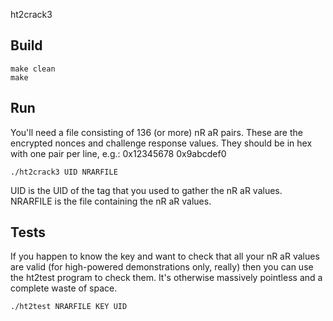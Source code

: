 ht2crack3



Build
-----

```
make clean
make
```

Run
---

You'll need a file consisting of 136 (or more) nR aR pairs.  These are the
encrypted nonces and challenge response values.  They should be in hex with
one pair per line, e.g.:
0x12345678 0x9abcdef0

```
./ht2crack3 UID NRARFILE
```

UID is the UID of the tag that you used to gather the nR aR values.
NRARFILE is the file containing the nR aR values.


Tests
-----

If you happen to know the key and want to check that all your nR aR values
are valid (for high-powered demonstrations only, really) then you can use
the ht2test program to check them.  It's otherwise massively pointless and a
complete waste of space.

```
./ht2test NRARFILE KEY UID
```
